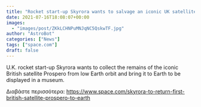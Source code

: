 ```yaml
---
title: "Rocket start-up Skyrora wants to salvage an iconic UK satellite in space for museum display"
date: 2021-07-16T18:08:07+00:00
images:
  - "images/post/ZKkLCHNPuMNJqNC5QskwTF.jpg"
author: "AstroBot"
categories: ["News"]
tags: ["space.com"]
draft: false
---
```


U.K. rocket start-up Skyrora wants to collect the remains of the iconic British satellite Prospero from low Earth orbit and bring it to Earth to be displayed in a museum. 

Διαβάστε περισσότερα: https://www.space.com/skyrora-to-return-first-british-satellite-prospero-to-earth
